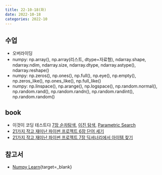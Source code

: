 ```yaml
---
title: 22-10-18(화)
date: 2022-10-18
categories: 2022-10
---
```


## 수업

- 오버라이딩
- numpy: np.array(), np.array(리스트, dtype=자료형), ndarray.shape, ndarray.ndim, ndarray.size, ndarray.dtype, ndarray.astype(), ndarray.reshape()
- numpy: np.zeros(), np.ones(), np.full(), np.eye(), np.empty(), np.zeros_like(), np.ones_like(), np.full_like()
- numpy: np.linspace(), np.arange(), np.logspace(), np.random.normal(), np.random.rand(), np.random.randn(), np.random.randint(), np.random.random()

## book

- 이것이 코딩 테스트다 [7장 순차탐색](../../books/This_is_coding_test/07sequentialsearch.md), [이진 탐색](../../books/This_is_coding_test/07binarySearch.md), [Parametric Search](../../books/This_is_coding_test/07parametricSearch.md)
- [21가지 작고 재미난 파이썬 프로젝트 6장 단어 세기](../../books/Tiny_Python_project/06_wc.md)
- [21가지 작고 재미난 파이썬 프로젝트 7장 딕셔너리에서 아이템 찾기](../../books/Tiny_Python_project/07_gashlycrumb.md)

## 참고서

- [Numpy Learn](https://numpy.org/learn/){target=_blank}
